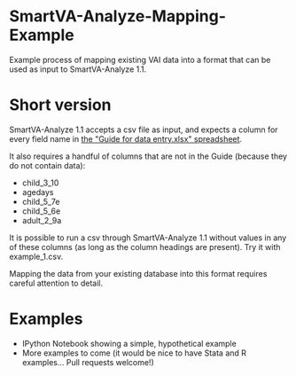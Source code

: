 # SmartVA-Analyze-Mapping-Example

Example process of mapping existing VAI data into a format that can be
used as input to SmartVA-Analyze 1.1.


# Short version

SmartVA-Analyze 1.1 accepts a csv file as input, and expects a column
for every field name in [the "Guide for data entry.xlsx"
spreadsheet](https://github.com/aflaxman/SmartVA-Analyze-Mapping-Example/blob/master/Guide%20for%20data%20entry.xlsx).

It also requires a handful of columns that are not in the Guide (because they do not contain data):

* child_3_10
* agedays
* child_5_7e
* child_5_6e
* adult_2_9a

It is possible to run a csv through SmartVA-Analyze 1.1 without values
in any of these columns (as long as the column headings are present).
Try it with example_1.csv.

Mapping the data from your existing database into this format requires careful attention to detail.


# Examples

* IPython Notebook showing a simple, hypothetical example
* More examples to come (it would be nice to have Stata and R examples... Pull requests welcome!)
